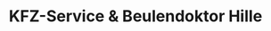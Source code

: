 ---
title: "KFZ-Service & Beulendoktor Hille"
url: /suhl/kfz-service-und-beulendoktor-hille/
shop: Autowerkstatt
---